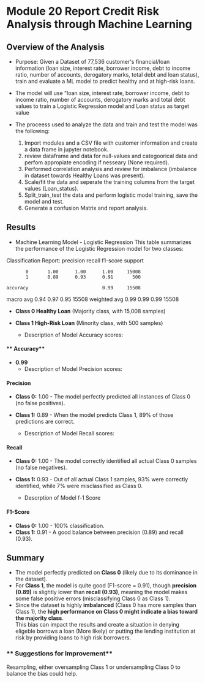 # Module 20 Report Credit Risk Analysis through Machine Learning

## Overview of the Analysis
* Purpose: Given a Dataset of 77,536 customer's financial/loan information (loan size, interest rate, borrower income, debt to income ratio, number of accounts, derogatory marks, total debt and loan status), train and evaluate a ML model to predict healthy and at high-risk loans.

* The model will use "loan size, interest rate, borrower income, debt to income ratio, number of accounts, derogatory marks and total debt values to train a Logistic Regression model and Loan status as target value

* The proceess used to analyze the data and train and test the model was the following:

  1. Import modules and a CSV file with customer information and create a data frame in jupyter notebook.
  2. review dataframe and data for null-values and categoorical data and perfom appropiate encoding if nesseary (None required).
  3. Performed correlation analysis and review for imbalance (imbalance in dataset towards Healthy Loans was present).
  4. Scale/fit the data and seperate the training columns from the target values (Loan_status).
  5. Split_train_test the data and perform logistic model training, save the model and test.
  6. Generate a confusion Matrix and report analysis.

## Results
* Machine Learning Model - Logistic Regression
This table summarizes the performance of the Logistic Regression model for two classes:

Classification Report:
              precision    recall  f1-score   support

           0       1.00      1.00      1.00     15008
           1       0.89      0.93      0.91       500

    accuracy                           0.99     15508
   macro avg       0.94      0.97      0.95     15508
weighted avg       0.99      0.99      0.99     15508

- **Class 0 Healthy Loan** (Majority class, with 15,008 samples)  
- **Class 1 High-Risk Loan** (Minority class, with 500 samples)  
    
    * Description of Model Accuracy scores:
#### ** Accuracy**
- **0.99**
    * Description of Model Precision scores:
#### **Precision**
- **Class 0:** 1.00 - The model perfectly predicted all instances of Class 0 (no false positives).  
- **Class 1:** 0.89 - When the model predicts Class 1, 89% of those predictions are correct.  
    
    * Description of Model Recall scores:
#### **Recall**
- **Class 0:** 1.00 - The model correctly identified all actual Class 0 samples (no false negatives).  
- **Class 1:** 0.93 - Out of all actual Class 1 samples, 93% were correctly identified, while 7% were misclassified as Class 0.  
    
    * Descrption of Model f-1 Score
#### **F1-Score**  
- **Class 0:** 1.00 - 100% classification.  
- **Class 1:** 0.91 - A good balance between precision (0.89) and recall (0.93).  

## Summary
- The model perfectly predicted on **Class 0** (likely due to its dominance in the dataset).  
- For **Class 1**, the model is quite good (F1-score = 0.91), though **precision (0.89)** is slightly lower than **recall (0.93)**, meaning the model makes some false positive errors (misclassifying Class 0 as Class 1).  
- Since the dataset is highly **imbalanced** (Class 0 has more samples than Class 1), the **high performance on Class 0 might indicate a bias toward the majority class**.  
This bias can impact the results and create a situation in denying eligeble borrows a loan (More likely) or putting the lending institution at risk by providing loans to high risk borrowers.

### ** Suggestions for Improvement**
Resampling, either oversampling Class 1 or undersampling Class 0 to balance the bias could help.  
